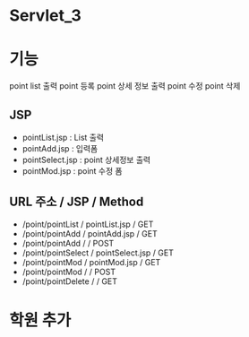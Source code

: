 # Servlet_3
 
 # 기능
 point list 출력
 point 등록
 point 상세 정보 출력
 point 수정
 point 삭제
 
 
 ## JSP
 - pointList.jsp	: List 출력
 - pointAdd.jsp		: 입력폼
 - pointSelect.jsp	: point 상세정보 출력
 - pointMod.jsp		: point 수정 폼
 
 ## URL 주소				/		JSP			/ Method
 - /point/pointList		/ pointList.jsp		/ GET
 - /point/pointAdd		/ pointAdd.jsp		/ GET
 - /point/pointAdd		/					/ POST
 - /point/pointSelect	/ pointSelect.jsp	/ GET
 - /point/pointMod		/ pointMod.jsp		/ GET
 - /point/pointMod		/					/ POST
 - /point/pointDelete	/ 					/ GET
 
 # 학원 추가
